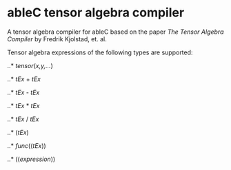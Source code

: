 # ableC tensor algebra compiler
A tensor algebra compiler for ableC based on the paper *The Tensor Algebra Compiler* by Fredrik Kjolstad, et. al.

Tensor algebra expressions of the following types are supported:

..* *tensor*(*x,y,...*)

..* *tEx* + *tEx*

..* *tEx* - *tEx*

..* *tEx* * *tEx*

..* *tEx* / *tEx*

..* (*tEx*)

..* *func*((*tEx*))

..* ((*expression*))
